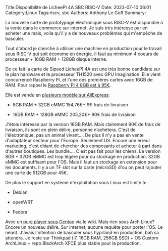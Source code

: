 ﻿Title:Disponibilité de LicheePI 4A SBC RISC-V
Date: 2023-07-10 06:01
Category:Linux
Tags:riscv, sbc
Authors: Anthony Le Goff
Summary:

La nouvelle carte de prototypage électronique sous RISC-V est disponible à la vente dans le commerce sur internet. Je suis très intéressé par en acheter une mais, voila qu'il y a de nouveaux problèmes qui m'empêche de basculer.  

Tout d'abord je cherche à utiliser une machine en production pour le travail sous RISC-V qui soit économe en énergie. Il faut au minimum 4 coeurs de processeur + 16GB RAM + 128GB disque interne.  

De ce fait la carte de Sipeed LicheePI 4A est une très bonne candidate sur le plan hardware et le processeur TH1520 avec GPU Imagination. Elle vient concurrencé Raspberry Pi, et l'une des premières cartes avec 16GB de RAM. Pour rappel le [Raspberry Pi 4 8GB est à 95€](https://www.kubii.com/fr/cartes-raspberry-pi/2955-raspberry-pi-4-modele-b-8gb-3272496309050.html).  

Elle est vendu en [plusieurs modèle sur AliExpress](https://fr.aliexpress.com/item/1005005532736080.html?aff_fcid=74f1cc167ecc4249a5ffefeb997a0eb1-1688960372367-09310-_DEFc0c9&tt=CPS_NORMAL&aff_fsk=_DEFc0c9&aff_platform=shareComponent-detail&sk=_DEFc0c9&aff_trace_key=74f1cc167ecc4249a5ffefeb997a0eb1-1688960372367-09310-_DEFc0c9&terminal_id=084e0e86dabf447d917ef70399d0e0bc&afSmartRedirect=y):  

*   8GB RAM + 32GB eMMC 154,76€+ 9€ frais de livraison  
    
*   16GB RAM + 128GB eMMC 205,20€+ 90€ frais de livraison  
    

  

J'étais intéressé par la version 16GB RAM. Mais clairement 90€ de frais de livraison, ils sont en plein délire, personne n’achètera. C'est de l'électronique, pas un animal vivant.... De plus il n'y a pas en vente d'adaptateur secteur pour l'Europe. Seulement US. Encore une erreur marketing, c'est chiant de chercher des composants et acheter à part dans d'autres boutiques. Les bundle.... C'est pas fait pour les chiens. La version 8GB + 32GB eMMC est trop légère pour du stockage en production. 32GB eMMC est suffisant pour l'OS. Mais il faut un stockage en extension pour les documents. Il y a un TF slot sur la carte (microSD) d'ou on peut rajouter une carte de 512GB pour 45€.

De plus le support en système d'exploitation sous Linux est limité à:  

*   Debian  
    
*   openWRT  
    
*   Fedora  
    

Avec un [pure player sous Gentoo](https://wiki.gentoo.org/wiki/User:Dlan/RISC-V/TH1520) via le wiki. Mais rien sous Arch Linux? Encore un nouveau délire. Sur internet, aucune requête pour porter l'OS. Le néant. J'avais l'intention de basculer sous hyprland en production, bah sa attendra. Je reste sur Thinkpad (i7, 16GB RAM, 256GB SSD) + OS Custom ArchLinux + repo BlackArch XFCE plus stable pour la production.